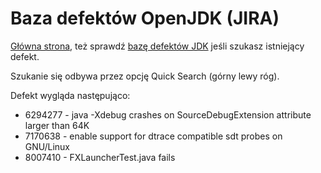 # Baza defektów OpenJDK (JIRA)

[Główna strona](https://bugs.openjdk.java.net/secure/Dashboard.jspa), też sprawdź [ bazę defektów JDK](https://bugs.openjdk.java.net/browse/JDK) jeśli szukasz istniejący defekt.

Szukanie się odbywa przez opcję Quick Search (górny lewy róg). 

Defekt wygląda następująco:
* 6294277 - java -Xdebug crashes on SourceDebugExtension attribute larger than 64K
* 7170638 - enable support for dtrace compatible sdt probes on GNU/Linux
* 8007410 - FXLauncherTest.java fails 
